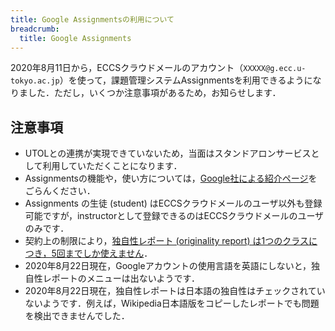 ```yaml
---
title: Google Assignmentsの利用について
breadcrumb:
  title: Google Assignments
---
```


2020年8月11日から，ECCSクラウドメールのアカウント（`XXXXX@g.ecc.u-tokyo.ac.jp`）を使って，課題管理システムAssignmentsを利用できるようになりました．ただし，いくつか注意事項があるため，お知らせします．

## 注意事項
* UTOLとの連携が実現できていないため，当面はスタンドアロンサービスとして利用していただくことになります．
* Assignmentsの機能や，使い方については，[Google社による紹介ページ](https://edu.google.com/intl/ja/assignments/?modal_active=none)をごらんください．
* Assignments の生徒 (student) はECCSクラウドメールのユーザ以外も登録可能ですが，instructorとして登録できるのはECCSクラウドメールのユーザのみです．
* 契約上の制限により，[独自性レポート (originality report) は1つのクラスにつき，5回までしか使えません](https://edu.google.com/intl/ALL_jp/workspace-for-education/assignments/originality/)．
* 2020年8月22日現在，Googleアカウントの使用言語を英語にしないと，独自性レポートのメニューは出ないようです．
* 2020年8月22日現在，独自性レポートは日本語の独自性はチェックされていないようです．例えば，Wikipedia日本語版をコピーしたレポートでも問題を検出できませんでした．
